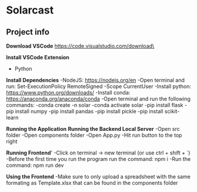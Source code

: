 # Solarcast

## Project info

**Download VSCode**
https://code.visualstudio.com/download\

**Install VSCode Extension**
* Python

**Install Dependencies**
-NodeJS: https://nodejs.org/en
-Open terminal and run: Set-ExecutionPolicy RemoteSigned -Scope CurrentUser
-Install python: https://www.python.org/downloads/
-Install conda: https://anaconda.org/anaconda/conda
-Open terminal and run the following commands:
-conda create -n solar
-conda activate solar
-pip install flask
-pip install numpy
-pip install pandas
-pip install pickle
-pip install scikit-learn


**Running the Application**
**Running the Backend Local Server**
-Open src folder
-Open components folder
-Open App.py
-Hit run button to the top right

**Running Frontend**'
-Click on terminal -> new terminal (or use ctrl + shift + `)
-Before the first time you run the program run the command: npm i
-Run the command: npm run dev

**Using the Frontend**
-Make sure to only upload a spreadsheet with the same formating as Template.xlsx that can be found in the components folder
